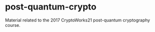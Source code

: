 # post-quantum-crypto

Material related to the 2017 CryptoWorks21 post-quantum cryptography course.
